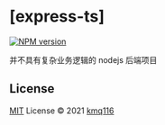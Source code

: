 # [express-ts]

[![NPM version](https://img.shields.io/npm/v/[name]?color=a1b858&label=)](https://www.npmjs.com/package/[name])

并不具有复杂业务逻辑的 nodejs 后端项目

## License

[MIT](./LICENSE) License © 2021 [kmq116](https://github.com/kmq116)
